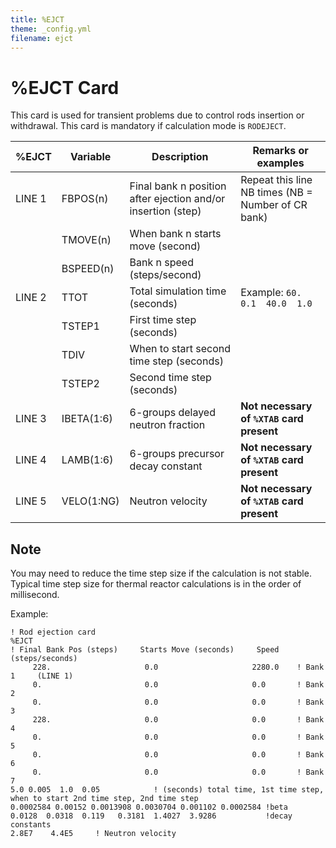 ```yaml
---
title: %EJCT
theme: _config.yml
filename: ejct
---
```


# %EJCT Card

This card is used for transient problems due to control rods insertion or withdrawal.  This card is mandatory if calculation mode is `RODEJECT`.

| %EJCT | Variable | Description | Remarks or examples |
| --- | --- | --- | --- |
| LINE 1 | FBPOS(n) | Final bank n position after ejection and/or insertion (step) | Repeat this line NB times (NB = Number of CR bank) |
|   | TMOVE(n) | When bank n starts move (second) |
|   | BSPEED(n) | Bank n speed (steps/second) |
| LINE 2 | TTOT | Total simulation time (seconds) | Example: `60.  0.1  40.0  1.0` |
|   | TSTEP1 | First time step (seconds) |
|   | TDIV | When to start second time step (seconds) |
|   | TSTEP2 | Second time step (seconds) |
| LINE 3 | IBETA(1:6) | 6-groups delayed neutron fraction | **Not necessary of `%XTAB` card present** |
| LINE 4 | LAMB(1:6) | 6-groups precursor decay constant | **Not necessary of `%XTAB` card present** |
| LINE 5 | VELO(1:NG) | Neutron velocity | **Not necessary of `%XTAB` card present** |

## Note
You may need to reduce the time step size if the calculation is not stable. Typical time step size for thermal reactor calculations is in the order of millisecond.

Example:
```
! Rod ejection card
%EJCT
! Final Bank Pos (steps)     Starts Move (seconds)     Speed (steps/seconds)
     228.                     0.0                     2280.0    ! Bank 1     (LINE 1)
     0.                       0.0                     0.0       ! Bank 2
     0.                       0.0                     0.0       ! Bank 3
     228.                     0.0                     0.0       ! Bank 4
     0.                       0.0                     0.0       ! Bank 5
     0.                       0.0                     0.0       ! Bank 6
     0.                       0.0                     0.0       ! Bank 7
5.0 0.005  1.0  0.05            ! (seconds) total time, 1st time step, when to start 2nd time step, 2nd time step
0.0002584 0.00152 0.0013908 0.0030704 0.001102 0.0002584 !beta
0.0128  0.0318  0.119   0.3181  1.4027  3.9286           !decay constants
2.8E7    4.4E5     ! Neutron velocity
```
